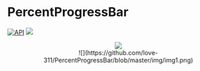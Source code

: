 # PercentProgressBar
[![API](https://img.shields.io/badge/API-15%2B-blue.svg?style=flat)](https://android-arsenal.com/api?level=15) 
[![](https://jitpack.io/v/love-311/PercentProgressBar.svg)](https://jitpack.io/#love-311/PercentProgressBar)
<div align=center>
       <img src="https://github.com/love-311/PercentProgressBar/blob/master/img/img1.png">
</div>

<div align="center">
	![](https://github.com/love-311/PercentProgressBar/blob/master/img/img1.png)
</div>

